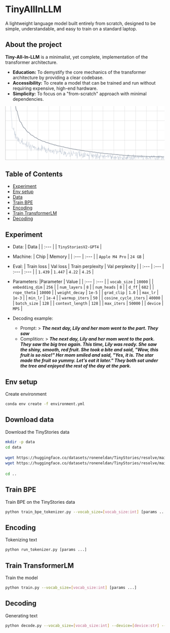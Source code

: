# TinyAllInLLM

A lightweight language model built entirely from scratch, designed to be simple, understandable, and easy to train on a standard laptop.

## About the project
**Tiny-All-In-LLM** is a minimalist, yet complete, implementation of the 
transformer architecture.
* **Education:** To demystify the core mechanics of the transformer architecture by providing a clear codebase.
* **Accessibility:** To create a model that can be trained and run without requiring expensive, high-end hardware.
* **Simplicity:** To focus on a "from-scratch" approach with minimal dependencies.
  
![Alternative Text](https://github.com/edvgha/TinyAllInLLM/blob/main/img/loss.png)

## Table of Contents

- [Experiment](#experiment)
- [Env setup](#env-setup)
- [Data](#download-data)
- [Train BPE](#train-bpe)
- [Encoding](#encoding)
- [Train TransformerLM](#train-transformer-lm)
- [Decoding](#decoding)

## Experiment
  * Data:
     | Data |
     | :--- |
     | `TinyStoriesV2-GPT4` |

  * Machine:
     | Chip | Memory |
     | :--- | :--- |
     | `Apple M4 Pro` | `24 GB` |

  * Eval:
     | Train loss | Val loss | Train perplexity | Val perplexity |
     | :--- | :--- | :--- | :--- |
     | `1.439` | `1.447` | `4.22` | `4.25` |

  * Parameters:
     |Parameter | Value |
     | :--- | :--- |
     | `vocab_size` | `10000` |
     | `embedding_dim` | `256` |
     | `num_layers` | `8` |
     | `num_heads` | `8` |
     | `d_ff` | `682` |
     | `rope_theta` | `10000` |
     | `weight_decay` | `1e-5` |
     | `grad_clip` | `1.0` |
     | `max_lr` | `1e-3` |
     | `min_lr` | `1e-4` |
     | `warmup_iters` | `50` |
     | `cosine_cycle_iters` | `40000` |
     | `batch_size` | `128` |
     | `context_length` | `128` |
     | `max_iters` | `50000` |
     | `device` | `MPS` |

  * Decoding example:
    - Prompt: > ***The next day, Lily and her mom went to the part. They saw***
    - Complition: > ***The next day, Lily and her mom went to the park. They saw the big tree again. This time, Lily was ready. She saw the shiny, smooth, red fruit. She took a bite and said, "Wow, this fruit is so nice!" Her mom smiled and said, "Yes, it is. The star made the fruit so yummy. Let's eat it later." They both sat under the tree and enjoyed the rest of the day at the park.***
  
## Env setup
Create environment

``` sh
conda env create -f environment.yml
```

## Download data
Download the TinyStories data

``` sh
mkdir -p data
cd data

wget https://huggingface.co/datasets/roneneldan/TinyStories/resolve/main/TinyStoriesV2-GPT4-train.txt
wget https://huggingface.co/datasets/roneneldan/TinyStories/resolve/main/TinyStoriesV2-GPT4-valid.txt

cd ..
```

## Train BPE
Train BPE on the TinyStories data

``` sh
python train_bpe_tokenizer.py --vocab_size=[vocab_size:int] [params ...]
```

## Encoding
Tokenizing text

``` sh
python run_tokenizer.py [params ...]
```

## Train TransformerLM
Train the model

``` sh
python train.py --vocab_size=[vocab_size:int] [params ...]
```

## Decoding
Generating text

``` sh
python decode.py --vocab_size=[vocab_size:int] --device=[device:str] --model_file=[path:str] --prompt='...' [params ...]
```
